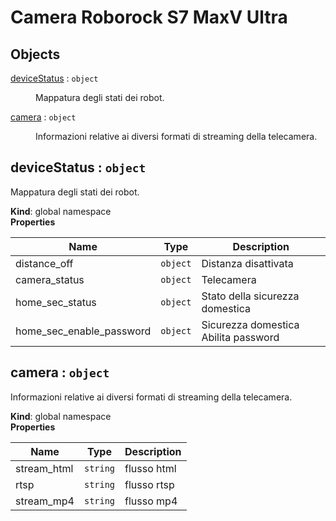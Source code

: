 # Camera Roborock S7 MaxV Ultra

## Objects

<dl>
<dt><a href="#deviceStatus">deviceStatus</a> : <code>object</code></dt>
<dd><p>Mappatura degli stati dei robot.</p>
</dd>
<dt><a href="#camera">camera</a> : <code>object</code></dt>
<dd><p>Informazioni relative ai diversi formati di streaming della telecamera.</p>
</dd>
</dl>

<a name="deviceStatus"></a>

## deviceStatus : <code>object</code>
Mappatura degli stati dei robot.

**Kind**: global namespace  
**Properties**

| Name | Type | Description |
| --- | --- | --- |
| distance_off | <code>object</code> | Distanza disattivata |
| camera_status | <code>object</code> | Telecamera |
| home_sec_status | <code>object</code> | Stato della sicurezza domestica |
| home_sec_enable_password | <code>object</code> | Sicurezza domestica Abilita password |

<a name="camera"></a>

## camera : <code>object</code>
Informazioni relative ai diversi formati di streaming della telecamera.

**Kind**: global namespace  
**Properties**

| Name | Type | Description |
| --- | --- | --- |
| stream_html | <code>string</code> | flusso html |
| rtsp | <code>string</code> | flusso rtsp |
| stream_mp4 | <code>string</code> | flusso mp4 |

